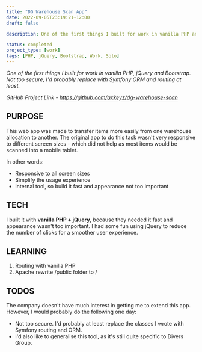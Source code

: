 ```yaml
---
title: "DG Warehouse Scan App"
date: 2022-09-05T23:19:21+12:00
draft: false

description: One of the first things I built for work in vanilla PHP and jQuery + Bootstrap. Not too secure, nowadays I would've used Symfony routing & ORM, but well, it works.

status: completed
project_type: [work]
tags: [PHP, jQuery, Bootstrap, Work, Solo]
---
```


*One of the first things I built for work in vanilla PHP, jQuery and Bootstrap. Not too secure, I'd probably replace with Symfony ORM and routing at least.*

*GitHub Project Link - https://github.com/axkeyz/dg-warehouse-scan*

## PURPOSE

This web app was made to transfer items more easily from one warehouse allocation to another. The original app to do this task wasn't very responsive to different screen sizes - which did not help as most items would be scanned into a mobile tablet.

In other words:
- Responsive to all screen sizes
- Simplify the usage experience
- Internal tool, so build it fast and appearance not too important

## TECH

I built it with __vanilla PHP + jQuery__, because they needed it fast and appearance wasn't too important. I had some fun using jQuery to reduce the number of clicks for a smoother user experience.

## LEARNING

1. Routing with vanilla PHP
2. Apache rewrite /public folder to /

## TODOS

The company doesn't have much interest in getting me to extend this app. However, I would probably do the following one day:
- Not too secure. I'd probably at least replace the classes I wrote with Symfony routing and ORM.
- I'd also like to generalise this tool, as it's still quite specific to Divers Group.
